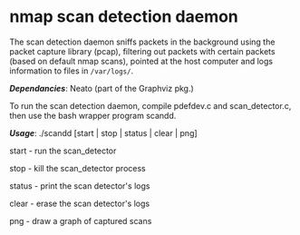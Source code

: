 nmap scan detection daemon
=====================

The scan detection daemon sniffs packets in the background using the packet
capture library (pcap), filtering out packets with certain packets (based on default nmap scans), pointed
at the host computer and logs information to files in ```/var/logs/```.

***Dependancies***: Neato (part of the Graphviz pkg.)

To run the scan detection daemon, compile pdefdev.c and scan_detector.c, then use the bash wrapper program scandd.

***Usage***: ./scandd [start | stop | status | clear | png]

start - run the scan_detector

stop - kill the scan_detector process

status - print the scan detector's logs

clear - erase the scan detector's logs

png - draw a graph of captured scans
